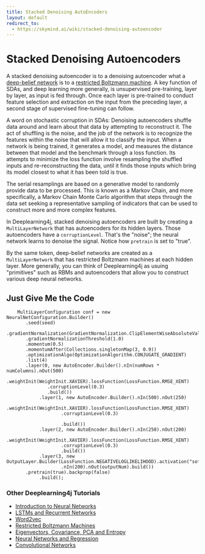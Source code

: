 ```yaml
---
title: Stacked Denoising AutoEncoders
layout: default
redirect_to:
  - https://skymind.ai/wiki/stacked-denoising-autoencoder
---
```


# Stacked Denoising Autoencoders

A stacked denoising autoencoder is to a denoising autoencoder what a [deep-belief network](/deepbeliefnetwork.html) is to a [restricted Boltzmann machine](./restrictedboltzmannmachine.html). A key function of SDAs, and deep learning more generally, is unsupervised pre-training, layer by layer, as input is fed through. Once each layer is pre-trained to conduct feature selection and extraction on the input from the preceding layer, a second stage of supervised fine-tuning can follow. 

A word on stochastic corruption in SDAs: Denoising autoencoders shuffle data around and learn about that data by attempting to reconstruct it. The act of shuffling is the noise, and the job of the network is to recognize the features within the noise that will allow it to classify the input. When a network is being trained, it generates a model, and measures the distance between that model and the benchmark through a loss function. Its attempts to minimize the loss function involve resampling the shuffled inputs and re-reconstructing the data, until it finds those inputs which bring its model closest to what it has been told is true. 

The serial resamplings are based on a generative model to randomly provide data to be processed. This is known as a Markov Chain, and more specifically, a Markov Chain Monte Carlo algorithm that steps through the data set seeking a representative sampling of indicators that can be used to construct more and more complex features.

In Deeplearning4j, stacked denoising autoencoders are built by creating a `MultiLayerNetwork` that has autoencoders for its hidden layers. Those autoencoders have a `corruptionLevel`. That's the "noise"; the neural network learns to denoise the signal. Notice how `pretrain` is set to "true".

By the same token, deep-belief networks are created as a `MultiLayerNetwork` that has restricted Boltzmann machines at each hidden layer. More generally, you can think of Deeplearning4j as usuing "primitives" such as RBMs and autoencoders that allow you to construct various deep neural networks.

## Just Give Me the Code


        MultiLayerConfiguration conf = new NeuralNetConfiguration.Builder()
           .seed(seed)
           .gradientNormalization(GradientNormalization.ClipElementWiseAbsoluteValue)
           .gradientNormalizationThreshold(1.0)
           .momentum(0.5)
           .momentumAfter(Collections.singletonMap(3, 0.9))
           .optimizationAlgo(OptimizationAlgorithm.CONJUGATE_GRADIENT)
           .list(4)
           .layer(0, new AutoEncoder.Builder().nIn(numRows * numColumns).nOut(500)
                   .weightInit(WeightInit.XAVIER).lossFunction(LossFunction.RMSE_XENT)
                   .corruptionLevel(0.3)
                   .build())
                .layer(1, new AutoEncoder.Builder().nIn(500).nOut(250)
                        .weightInit(WeightInit.XAVIER).lossFunction(LossFunction.RMSE_XENT)
                        .corruptionLevel(0.3)

                        .build())
                .layer(2, new AutoEncoder.Builder().nIn(250).nOut(200)
                        .weightInit(WeightInit.XAVIER).lossFunction(LossFunction.RMSE_XENT)
                        .corruptionLevel(0.3)
                        .build())
                .layer(3, new OutputLayer.Builder(LossFunction.NEGATIVELOGLIKELIHOOD).activation("softmax")
                        .nIn(200).nOut(outputNum).build())
           .pretrain(true).backprop(false)
                .build();

### <a name="beginner">Other Deeplearning4j Tutorials</a>
* [Introduction to Neural Networks](./neuralnet-overview)
* [LSTMs and Recurrent Networks](./lstm)
* [Word2vec](./word2vec)
* [Restricted Boltzmann Machines](./restrictedboltzmannmachine)
* [Eigenvectors, Covariance, PCA and Entropy](./eigenvector)
* [Neural Networks and Regression](./linear-regression)
* [Convolutional Networks](./convolutionalnets)
